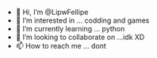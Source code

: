 - 👋 Hi, I’m @LipwFellipe
- 👀 I’m interested in ... codding and games
- 🌱 I’m currently learning ... python
- 💞️ I’m looking to collaborate on ...idk XD
- 📫 How to reach me ... dont

<!---
LipwFellipe/LipwFellipe is a ✨ special ✨ repository because its `README.md` (this file) appears on your GitHub profile.
You can click the Preview link to take a look at your changes.
--->
